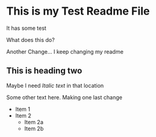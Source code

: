 # This is my Test Readme File

It has some test

What does this do?

Another Change...  I keep changing my readme

## This is heading two

Maybe I need *Italic text* in that location

Some other text here.  Making one last change

* Item 1
* Item 2
  * Item 2a
  * Item 2b

